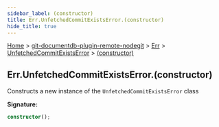```yaml
---
sidebar_label: (constructor)
title: Err.UnfetchedCommitExistsError.(constructor)
hide_title: true
---
```


[Home](./index.md) &gt; [git-documentdb-plugin-remote-nodegit](./git-documentdb-plugin-remote-nodegit.md) &gt; [Err](./git-documentdb-plugin-remote-nodegit.err.md) &gt; [UnfetchedCommitExistsError](./git-documentdb-plugin-remote-nodegit.err.unfetchedcommitexistserror.md) &gt; [(constructor)](./git-documentdb-plugin-remote-nodegit.err.unfetchedcommitexistserror._constructor_.md)

## Err.UnfetchedCommitExistsError.(constructor)

Constructs a new instance of the `UnfetchedCommitExistsError` class

<b>Signature:</b>

```typescript
constructor();
```
